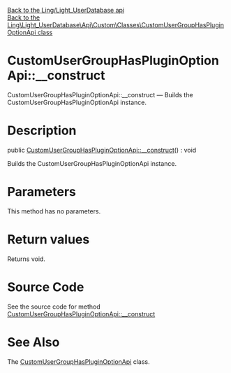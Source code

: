 [Back to the Ling/Light_UserDatabase api](https://github.com/lingtalfi/Light_UserDatabase/blob/master/doc/api/Ling/Light_UserDatabase.md)<br>
[Back to the Ling\Light_UserDatabase\Api\Custom\Classes\CustomUserGroupHasPluginOptionApi class](https://github.com/lingtalfi/Light_UserDatabase/blob/master/doc/api/Ling/Light_UserDatabase/Api/Custom/Classes/CustomUserGroupHasPluginOptionApi.md)


CustomUserGroupHasPluginOptionApi::__construct
================



CustomUserGroupHasPluginOptionApi::__construct — Builds the CustomUserGroupHasPluginOptionApi instance.




Description
================


public [CustomUserGroupHasPluginOptionApi::__construct](https://github.com/lingtalfi/Light_UserDatabase/blob/master/doc/api/Ling/Light_UserDatabase/Api/Custom/Classes/CustomUserGroupHasPluginOptionApi/__construct.md)() : void




Builds the CustomUserGroupHasPluginOptionApi instance.




Parameters
================

This method has no parameters.


Return values
================

Returns void.








Source Code
===========
See the source code for method [CustomUserGroupHasPluginOptionApi::__construct](https://github.com/lingtalfi/Light_UserDatabase/blob/master/Api/Custom/Classes/CustomUserGroupHasPluginOptionApi.php#L21-L24)


See Also
================

The [CustomUserGroupHasPluginOptionApi](https://github.com/lingtalfi/Light_UserDatabase/blob/master/doc/api/Ling/Light_UserDatabase/Api/Custom/Classes/CustomUserGroupHasPluginOptionApi.md) class.



